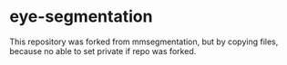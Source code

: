 # eye-segmentation
This repository was forked from mmsegmentation, but by copying files, because no able to set private 
if repo was forked.
